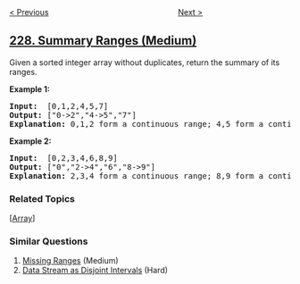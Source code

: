 <!--|This file generated by command(leetcode description); DO NOT EDIT.    |-->
<!--+----------------------------------------------------------------------+-->
<!--|@author    openset <openset.wang@gmail.com>                           |-->
<!--|@link      https://github.com/openset                                 |-->
<!--|@home      https://github.com/openset/leetcode                        |-->
<!--+----------------------------------------------------------------------+-->

[< Previous](https://github.com/openset/leetcode/tree/master/problems/basic-calculator-ii "Basic Calculator II")
　　　　　　　　　　　　　　　　
[Next >](https://github.com/openset/leetcode/tree/master/problems/majority-element-ii "Majority Element II")

## [228. Summary Ranges (Medium)](https://leetcode.com/problems/summary-ranges "汇总区间")

<p>Given a sorted integer array without duplicates, return the summary of its ranges.</p>

<p><b>Example 1:</b></p>

<pre>
<b>Input:</b>  [0,1,2,4,5,7]
<b>Output:</b> [&quot;0-&gt;2&quot;,&quot;4-&gt;5&quot;,&quot;7&quot;]
<strong>Explanation: </strong>0,1,2 form a continuous range;&nbsp;4,5 form a continuous range.
</pre>

<p><b>Example 2:</b></p>

<pre>
<b>Input:</b>  [0,2,3,4,6,8,9]
<b>Output:</b> [&quot;0&quot;,&quot;2-&gt;4&quot;,&quot;6&quot;,&quot;8-&gt;9&quot;]
<strong>Explanation: </strong>2,3,4 form a continuous range;&nbsp;8,9 form a continuous range.
</pre>

### Related Topics
  [[Array](https://github.com/openset/leetcode/tree/master/tag/array/README.md)]

### Similar Questions
  1. [Missing Ranges](https://github.com/openset/leetcode/tree/master/problems/missing-ranges) (Medium)
  1. [Data Stream as Disjoint Intervals](https://github.com/openset/leetcode/tree/master/problems/data-stream-as-disjoint-intervals) (Hard)
